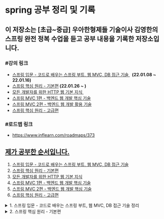 # spring 공부 정리 및 기록
<h2>이 저장소는 [초급~중급] 우아한형제들 기술이사 김영한의 스프링 완전 정복 수업을 듣고 공부 내용을 기록한 저장소입니다.</h2>
<h3>#강의 링크</h3>
<ul>
<li><span style="color: #0075ff;"><a href="https://www.inflearn.com/course/%EC%8A%A4%ED%94%84%EB%A7%81-%EC%9E%85%EB%AC%B8-%EC%8A%A4%ED%94%84%EB%A7%81%EB%B6%80%ED%8A%B8" target="_blank" rel="noopener noreferrer">스프링 입문 - 코드로 배우는 스프링 부트, 웹 MVC, DB 접근 기술&nbsp;</a></span> <strong>&nbsp;(22.01.08 ~ 22.01.16)</strong></li>
<li><span style="color: #0075ff;"><a href="https://www.inflearn.com/course/%EC%8A%A4%ED%94%84%EB%A7%81-%ED%95%B5%EC%8B%AC-%EC%9B%90%EB%A6%AC-%EA%B8%B0%EB%B3%B8%ED%8E%B8" target="_blank" rel="noopener noreferrer">스프링 핵심 원리 - 기본편</a></span><strong>&nbsp;(22.01.26 ~ )</strong></li>
<li><span style="color: #0075ff;"><a href="https://www.inflearn.com/course/http-%EC%9B%B9-%EB%84%A4%ED%8A%B8%EC%9B%8C%ED%81%AC" target="_blank" rel="noopener noreferrer">모든 개발자를 위한 HTTP 웹 기본 지식&nbsp;</a></span></li>
<li><span style="color: #0075ff;"><a href="https://www.inflearn.com/course/%EC%8A%A4%ED%94%84%EB%A7%81-mvc-1" target="_blank" rel="noopener">스프링 MVC 1편 - 백엔드 웹 개발 핵심 기술</a></span></li>
<li><span style="color: #0075ff;"><a href="https://www.inflearn.com/course/%EC%8A%A4%ED%94%84%EB%A7%81-mvc-2" target="_blank" rel="noopener">스프링 MVC 2편 - 백엔드 웹 개발 활용 기술</a></span></li>
<li><span style="color: #0075ff;"><a href="https://www.inflearn.com/course/%EC%8A%A4%ED%94%84%EB%A7%81-%ED%95%B5%EC%8B%AC-%EC%9B%90%EB%A6%AC-%EA%B3%A0%EA%B8%89%ED%8E%B8" target="_blank" rel="noopener">스프링 핵심 원리 - 고급편</a></span></li>
</ul>
<h3>#로드맵 링크</h3>
<ul><li><a href="https://www.inflearn.com/roadmaps/373" target="_blank" title="로드맵 링크 새창 열기">https://www.inflearn.com/roadmaps/373</li></ul>

## 제가 공부한 순서입니다.
1. [스프링 입문 - 코드로 배우는 스프링 부트, 웹 MVC, DB 접근 기술](#spring-introduction)
2. [스프링 핵심 원리 - 기본편](#spring-main-principle)
3. [모든 개발자를 위한 HTTP 웹 기본 지식](#for-all-devleop-http-intel)
4. [스프링 MVC 1편 - 백엔드 웹 개발 핵심 기술](#spring-mvc-backend-1)
5. [스프링 MVC 2편 - 백엔드 웹 개발 핵심 기술](#spring-mvc-backend-2)
6. [스프링 핵심 원리 - 고급편](#example)

<details>
<summary>1. 스프링 입문 - 코드로 배우는 스프링 부트, 웹 MVC, DB 접근 기술 정리</summary>
<a name="spring-introduction"></a>
<h2>1. 스프링 입문 - 코드로 배우는 스프링 부트, 웹 MVC, DB 접근 기술</h2>
<h4>이 강의에서는 실제 동작하는 간단한 웹 애플리케이션을 다음 순서로 빠르게 만들어보았습니다.</h4>
<ul>
<li>스프링 프로젝트 생성</li>
<li>스프링 부트로 웹 서버 실행</li>
<li>회원 도메인 개발</li>
<li>웹 MVC 개발</li>
<li>DB 연동 - JDBC, JPA, 스프링 데이터 JPA</li>
<li>테스트 케이스 작성</li>
</ul>
<h3>1-1. 정적 컨텐츠</h3>
<p>스프링 컨테이너에 매핑과 관련 컨트롤러 존재하지 않는다.</p>
<p>그래서 resource: static/index.html 찾아서 반환한다.</p>
<h4>실행</h4>
<p>http://localhost:8080/index.html</p>
<h3>1-2. MVC와 템플릿 엔진</h3>
<p>MVC: Model, View, Controller</p>
<p><img src="https://user-images.githubusercontent.com/64995062/148678681-dc08d789-0234-43a8-8f8b-3c4f4463f925.png" alt="MVC 이미지"></p>
<h3>1-3. API</h3>
<p><img src="https://user-images.githubusercontent.com/64995062/148678761-2abe6f0d-55e1-475d-ab4e-48e1c5b9f7da.png" alt="API 이미지"></p>
<h4>@ResponseBody 문자 반환</h4>
 -> @ResponseBody 를 사용하면 뷰 리졸버( viewResolver )를 사용하지 않는다.
대신에 HTTP의 BODY에 문자 내용을 직접 반환(HTML BODY TAG를 말하는 것이 아님)
<h4>@ResponseBody 객체 반환</h4>
 -> @ResponseBody 를 사용하고, 객체를 반환하면 객체가 JSON으로 변환됨
<h3>1-4. 백엔드 개발 - 회원 관리 예제</h3>
<ul>
<li>1-4-1. 비지니스 요구사항 정리
<ul>
 <li>데이터: 회원ID, 이름</li>
<li>기능: 회원 등록, 조회</li>
 <li>일반적인 웹 어플리케이션 계층 구조</li><br>
 <p>-컨트롤러: 웹 MVC의 컨트롤러 역할<br><br>
-서비스: 핵심 비즈니스 로직 구현<br><br>
-리포지토리: 데이터베이스에 접근, 도메인 객체를 DB에 저장하고 관리<br><br>
-도메인: 비즈니스 도메인 객체, 예) 회원, 주문, 쿠폰 등등 주로 데이터베이스에 저장하고 관리됨</p>
 </ul>
</li>
 <li>1-4-2. 회원 도메인과 레포지토리 만들기
<ul>
<li>회원 객체 - Member.java</li>
<li>회원 레포지토리 인터페이스 - MemberRepository.interface</li>
<li>회원 리포지토리 메모리 구현체 - MemoryMemberRepository.java</li>
</ul></li>
<li>1-4-3. 회원 레포지토리 테스트 케이스 작성
<ul>
<li>JUnit이라는 프레임워크로 테스트</li>
<li>회원 레포지토리 메모리 구현체 테스트 - MemoryMemberRepositoryTest.java</li>
<li>테스트는 순서와 관계없이, 서로 의존관계 없이 설계가 되어야 한다. 그러기 위해선 하나의 테스트가 실행되면 공용 데이터는 지워져야한다. - afterEach() 메서드 참고</li>
</ul></li>
<li>1-4-4. 회원 서비스 개발
<ul>
<li>회원서비스 생성 - MemberService.java</li>
<li>회원가입, 전체 회원 조회, 회원 단일 조회 기능 생성</li>
</ul>
</li>
<li>1-4-5. 회원 서비스 테스트</li>
<ul>
<li>회원서비스 생성 - MemberServiceTest.java</li>
<li>회원가입, 전체 회원 조회, 회원 단일 조회 기능 테스트</li>
<li>테스트 생성 후 테스트 도중 기존 코드의 <br>
MemberService에서 memberRepostiory의 내용물이 달라질 가능성이 있어<br>
동일한 memberRepository를 사용하도록 코드 수정하였다. -> Dependency Injection</li>
</ul>
<li>1-4-6. 스프링 빈과 의존관계</li>
<ul>
<li>컴포넌트 스캔과 자동 의존관계 설정
<ul>
<li>회원 컨트롤러가 회원서비스와 회원 리포지토리를 사용할 수 있게 의존관계</li>
<li>생성자에 @Autowired 가 있으면 스프링이 연관된 객체를 스프링 컨테이너에서 찾아서 넣어준다. <br>
이렇게 객체 의존관계를 외부에서 넣어주는 것을 DI (Dependency Injection), 의존성 주입이라 한다.</li>
<li>스프링 빈을 등록하는 2가지 방법<br>
 - 컴포넌트 스캔과 자동 의존관계 설정<br>
 - 자바 코드로 직접 스프링 빈 등록하기</li>
<li>컴포넌트 스캔으로 자동 의존관계 설정하기<br>
<br>★ 컴포넌트 스캔 원리<br>1. @Component 애노테이션이 있으면 스프링 빈으로 자동 등록된다.<br>
2. @Controller 컨트롤러가 스프링 빈으로 자동 등록된 이유도 컴포넌트 스캔 때문이다.
<br>3. @Component 를 포함하는 다음 애노테이션도 스프링 빈으로 자동 등록된다.(@Controller, @Service, @Repository)
<br><br>
★ 자바 코드로 직접 스프링 빈 등록하기 - 생성자 주입
<br>1. MemberService.java의 @Service와 @Autowired 어노테이션 제거
<br>2. MemoryMemberRepository.java의 @Repository 어노테이션 제거
<br>3. SpringConfig.java 생성 후 @Configuration 과 @Bean 어노테이션 이용하여 직접 스프링 빈 등록(memberRepository())
<br><br> - 장점: 설정파일 즉 SpringConfig.java에서 MemoryMemberRepository 대신 다른 Repository로 변경 가능하다.(상황에 따라 구현클래스 변경이 가능하다.)
<br><br> - 단점: 스프링 빈으로 등록하지 않고 내가 직접 생성한 객체에서는 동작하지 않는다.
</li>
</ul>
</li>
</ul>
<li>1-4-7. 회원 웹 기능 - 홈 화면 추가
<ul>
<li>HomeController.java 생성</li>
<li>home.html 생성</li>
</ul>
</li>
<li>1-4-8. 회원 웹 기능 - 등록
<ul>
<li>MemberController.java - 회원 목록 등록 기능 추가</li>
<li>createMemberForm.html 생성</li>
</ul>
</li>
<li>1-4-9. 회원 웹 기능 - 조회 및 등록
<ul>
<li>MemberController.java - 회원 목록 조회 기능 추가</li>
<li>memberList.html 생성 - 반복문으로 member의 list 조회</li>
</ul>
</li>
<li>1-4-10. H2 데이터베이스 설치 및 테스트
<ul>
<li>jdbc:h2:tcp://localhost/~/test</li>
<li>테이블 생성(id bigint generated by default as identity,name varchar(255), primary key (id)
</li>
</ul>
</li>
<li>1-4-11. 순수 JDBC
<ul>
<li>application.properties 파일에 스프링 부트 데이터베이스 연결 설정 추가</li>
<li>build.gradle 파일에 jdbc, h2 데이터베이스 관련 라이브러리 추가</li>
<li>JdbcMemberRepository.java 생성 - 예전 개발자 방식</li>
<li>기존 코드는 건들지 않고 SpringConfig.java 코드안의 구현체 변경(JdbcMemberRepository로 변경)으로 인한 편리하다.</li>
<p><img src="https://user-images.githubusercontent.com/64995062/149610165-b52338dc-5fd5-453c-a0be-3203751788e4.png" alt="구현체 변경"></p>
</ul>
</li>
<li>1-4-12. 스프링 통합 테스트
<ul>
<li>MemberServiceIntegrationTest.java 생성 -> @SpringBootTest, @Transactional 어노테이션 활용</li>
<li>스프링 컨테이너와 DB까지 연결한 통합 테스트 진행.</li>
</ul>
</li>
<li>1-4-13. 스프링 JdbcTemplate
<ul>
<li>순수 Jdbc와 동일한 환경설정</li>
<li>JdbcTemplate을 사용하도록 SpringConfig.java 수정</li>
<li>MemberServiceIntegrationTest로 테스트 완료</li>
</ul>
</li>
<li>1-4-14. JPA
<ul>
<li>JPA는 기존 반복 코드 및 기본적인 SQL도 직접 만들어서 실행해준다.</li>
<li>JPA 사용 시 SQL과 데이터 중심 설계 -> 객체 중심 설계로 전환 가능하다.</li>
<li>JPA 사용하면 개발 생산성을 크게 높일 수 있다.</li>
</ul>
</li>
<li>1-4-14. 스프링 데이터 JPA
<ul>
<li>스프링 데이터 JPA 사용 시 레포지토리에 구현 클래스 없이 인터페이스 만으로 개발 완료 가능하다.</li>
<li>스프링 데이터 JPA 회원 레포지토리</li>
<li>스프링 데이터 JPA 회원 레포지토리를 사용하도록 스프링 설정 변경</li>
<li>스프링 데이터 JPA 제공 기능
<ul>
<li>인터페이스를 통한 기본적인 CRUD</li>
<li>findByName() , findByEmail() 처럼 메서드 이름 만으로 조회 기능 제공</li>
<li>페이징 기능 자동 제공</li>
</ul>
</li>
</ul>
</li>
<li>1-4-15. AOP 및 AOP 적용
<ul>
<li>MemberService 회원 조회 시간 측정 추가</li>
<li>공통 관심 사항(cross-cutting concern) vs 핵심 관심 사항(core concern) 분리</li>
<li>시간 측정 AOP 등록 - TimeTraceAop.java 추가</li>
</ul>
</li>
</ul>
</details>

<details>
<summary>2. 스프링 핵심 원리 - 기본편</summary>
<a name="spring-main-principle"></a>

### 2. 스프링 핵심 원리 - 기본편

### 강의 목차
1. 객체 지향 설계와 스프링(이론위주)<br>
2. 스프링 핵심 원리 이해1 - 예제 만들기<br>
3. 스프링 핵심 원리 이해2 - 객체 지향 원리 적용<br>
4. 스프링 컨테이너와 스프링 빈<br>
5. 싱글톤 컨테이너<br>
6. 컴포넌트 스캔<br>
7. 의존관계 자동 주입<br>
8. 빈 생명주기 콜백<br>
9. 빈 스코프

#### 2.2. 스프링 핵심 원리 이해1 - 예제 만들기

- 프로젝트 생성
- 비즈니스 요구사항과 설계
  - 회원
    - 회원가입 및 조회
    - 회원등급 -> 일반, VIP
    - 회원 데이터는 자체 DB 구축 가능, 외부 시스템과 연동 가능(미확정)
  - 주문과 할인 정책
    - 회원은 상품을 주문할 수 있다.
    - 회원 등급에 따라 할인 정책을 적용할 수 있다.
    - 할인 정책은 모든 VIP는 1000원을 할인해주는 고정 금액 할인을 적용해달라. (나중에 변경 될 수 있다.)
    - 할인 정책은 변경 가능성이 높다. 회사의 기본 할인 정책을 아직 정하지 못했고, 오픈 직전까지 고민을 미루고 싶다.  최악의 경우 할인을 적용하지 않을 수도 있다. (미확정)
- 회원 도메인 설계
  - 회원 도메인 요구사항
    - 회원을 가입하고 조회할 수 있다.
    - 회원은 일반과 VIP 두 가지 등급이 있다.
    - 회원 데이터는 자체 DB를 구축할 수 있고, 외부 시스템과 연동할 수 있다. (미확정)
- 회원 도메인 개발
- 회원 도메인 실행과 테스트
- 주문과 할인 도메인 설계( 예제가 너무 복잡해 질 수 있어서 생략하고, 단순히 주문결과를 반환)
  1. 주문 생성: 클라이언트는 주문 서비스에 주문 생성을 요청한다.
  2. 회원 조회: 할인을 위해서는 회원 등급이 필요하다. 그래서 주문 서비스는 회원 저장소에서 회원을 조회한다.
  3. 할인 적용: 주문 서비스는 회원 등급에 따른 할인 여부를 할인 정책에 위임한다.
  4. 주문 결과 반환: 주문 서비스는 할인 결과를 포함한 주문 결과를 반환한다.

![image](https://user-images.githubusercontent.com/64995062/151371215-84465194-b6a2-42d3-92cc-ee61a869e9f3.png)

- 주문과 할인 도메인 개발
  - 메모리 회원 리포지토리와, 고정 금액 할인 정책을 구현체로 생성
- 주문과 할인 도메인 실행과 테스트
- 새로운 할인 정책 개발
  - 새로운 할인 정책으로 확장 
  - RateDiscountPolicy 추가
- 새로운 할인 정책 적용과 문제점
  -문제점: 추상(인터페이스) 뿐만 아니라 구체(구현) 클래스에도 의존하고 있고 OCP(변경하지않고 확장 가능)가 불가능하다.
  -해결방안: 인터페이스에만 의존하도록 의존관계를 변경(OrderServiceImpl 에 DiscountPolicy 의 구현 객체를
대신 생성하고 주입)
</details>